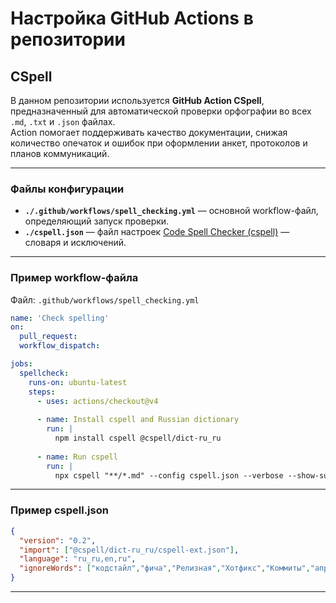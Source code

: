 # Настройка GitHub Actions в репозитории

## CSpell

В данном репозитории используется **GitHub Action CSpell**, предназначенный для автоматической проверки орфографии во всех `.md`, `.txt` и `.json` файлах.  
Action помогает поддерживать качество документации, снижая количество опечаток и ошибок при оформлении анкет, протоколов и планов коммуникаций.

---

### Файлы конфигурации

- **`./.github/workflows/spell_checking.yml`** — основной workflow-файл, определяющий запуск проверки.  
- **`./cspell.json`** — файл настроек [Code Spell Checker (cspell)](https://github.com/streetsidesoftware/cspell) — словаря и исключений.  

---

### Пример workflow-файла

Файл: `.github/workflows/spell_checking.yml`

```yaml
name: 'Check spelling'
on:
  pull_request:
  workflow_dispatch:

jobs:
  spellcheck:
    runs-on: ubuntu-latest
    steps:
      - uses: actions/checkout@v4
      
      - name: Install cspell and Russian dictionary
        run: |
          npm install cspell @cspell/dict-ru_ru
          
      - name: Run cspell
        run: |
          npx cspell "**/*.md" --config cspell.json --verbose --show-suggestions
```

---

### Пример cspell.json
```json
{
  "version": "0.2",
  "import": ["@cspell/dict-ru_ru/cspell-ext.json"],
  "language": "ru_ru,en,ru",
  "ignoreWords": ["кодстайл","фича","Релизная","Хотфикс","Коммиты","апрува","замержен","ревьюеров"]
}
```

---